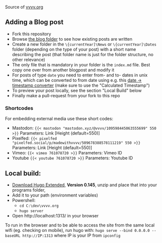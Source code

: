 Source of [vvvv.org](http://vvvv.org)

## Adding a Blog post

- Fork this repository
- Browse [the blog folder](https://github.com/vvvv/vvvv.org/tree/main/content/blog/) to see how existing posts are written
- Create a new folder in the `\{currentYear]\News` or `\{currentYear]\Dates` folder (depending on the type of your post) with a short name describing the post (that folder name is just for the folder structure, no other relevance)
- The only file that is mandatory in your folder is the `index.md` file. Best copy one over from another blogpost and modify it
- For posts of type `date` you need to enter from- and to- dates in unix time, which can be converted to from date using e.g. this [date -> timestamp converter](https://dqydj.com/unix-time-to-date-converter/) (make sure to use the "Calculated Timestamp")
- To preview your post locally, see the section "Local Build" below
- Finally make a pull-request from your fork to this repo

### Shortcodes
For embedding external media use these short codes:

* Mastodon: `{{< mastodon "mastodon.xyz/@vvvv/109598445063555699" 550 >}}` Parameters: Link [Height (default=550)]
* Pixelfed: `{{< pixelfed "pixelfed.social/p/madewithvvvv/509678388578111219" 550 >}}` Parameters: Link [Height (default=550)]
* Vimeo: `{{< vimeo 761078720 >}}` Parameters: Vimeo ID
* Youtube `{{< youtube 761078720 >}}` Parameters: Youtube ID
 
## Local build:
* [Download Hugo Extended](https://github.com/gohugoio/hugo/releases/tag/v0.145.0), **Version 0.145**, unzip and place that into your programs folder,
* Add it to your path (environment variables)
* Powershell: 
  * `cd C:\dev\vvvv.org`
  * `hugo server`
* Open http://localhost:1313/ in your browser

To run in the browser and to be able to access the site from the same local wifi (eg. checking on mobile), run hugo with:
`hugo serve --bind 0.0.0.0 --baseURL http://IP:1313` where IP is your IP from `ipconfig`
